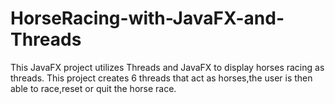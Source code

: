 # HorseRacing-with-JavaFX-and-Threads
This JavaFX project utilizes Threads and JavaFX to display horses racing as threads. This project creates 6 threads that act as horses,the user is then able to race,reset or quit the horse race.
